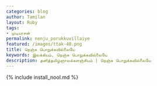 ```yaml
---    
categories: blog    
author: Tamilan  
layout: Ruby  
tags:  
- முடியரசன்
permalink: nenju_porukkuvillaiye
featured: /images/ttak-48.png  
title: நெஞ்சு பொறுக்கவில்லையே
keywords: இலக்கியம், நெஞ்சு பொறுக்கவில்லையே
description: தனித்தமிழ்ஞாலக்களஞ்சியம் | நெஞ்சு பொறுக்கவில்லையே
--- 
```


{% include install_nool.md %}


